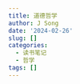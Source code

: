 ```yaml
---
title: 道德哲学
author: J Song
date: '2024-02-26'
slug: []
categories: 
  - 读书笔记
  - 哲学
tags: []
---
```

